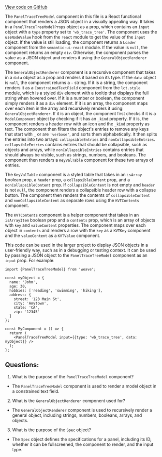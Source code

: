 [View code on GitHub](https://github.com/wandb/weave/weave-js/src/components/Panel2/PanelTraceTree/PanelTraceTreeModel.tsx)

The `PanelTraceTreeModel` component in this file is a React functional component that renders a JSON object in a visually appealing way. It takes in a `PanelTraceTreeModelProps` object as a prop, which contains an `input` object with a `type` property set to `'wb_trace_tree'`. The component uses the `useNodeValue` hook from the `react` module to get the value of the `input` object. If the value is still loading, the component returns a `Loader` component from the `semantic-ui-react` module. If the value is `null`, the component returns an empty `div`. Otherwise, the component parses the value as a JSON object and renders it using the `GeneralObjectRenderer` component.

The `GeneralObjectRenderer` component is a recursive component that takes in a `data` object as a prop and renders it based on its type. If the `data` object is `null`, the component returns a `-` string. If it is a string, the component renders it as a `ConstrainedTextField` component from the `lct.style` module, which is a styled `div` element with a tooltip that displays the full string when hovered over. If it is a number or boolean, the component simply renders it as a `div` element. If it is an array, the component maps over each item in the array and recursively renders it using `GeneralObjectRenderer`. If it is an object, the component first checks if it is a `ModelComponent` object by checking if it has an `_kind` property. If it is, the component renders a header row with an icon and the `_kind` property as text. The component then filters the object's entries to remove any keys that start with `_` or are `'verbose'`, and sorts them alphabetically. It then splits the entries into two arrays: `collapsibleEntries` and `nonCollapsibleEntries`. `collapsibleEntries` contains entries that should be collapsible, such as objects and arrays, while `nonCollapsibleEntries` contains entries that should always be visible, such as strings, numbers, and booleans. The component then renders a `KeyValTable` component for these two arrays of entries.

The `KeyValTable` component is a styled table that takes in an `isArray` boolean prop, a `header` prop, a `collapsibleContent` prop, and a `nonCollapsibleContent` prop. If `collapsibleContent` is not empty and `header` is not `null`, the component renders a collapsible header row with a collapse button. The component then renders the contents of `collapsibleContent` and `nonCollapsibleContent` as separate rows using the `KVTContents` component.

The `KVTContents` component is a helper component that takes in an `isArrayItem` boolean prop and a `contents` prop, which is an array of objects with `key` and `valueContent` properties. The component maps over each object in `contents` and renders a row with the `key` as a `KVTKey` component and the `valueContent` as a `KVTValue` component.

This code can be used in the larger project to display JSON objects in a user-friendly way, such as in a debugging or testing context. It can be used by passing a JSON object to the `PanelTraceTreeModel` component as an `input` prop. For example:

```
import {PanelTraceTreeModel} from 'weave';

const myObject = {
  name: 'John',
  age: 30,
  hobbies: ['reading', 'swimming', 'hiking'],
  address: {
    street: '123 Main St',
    city: 'Anytown',
    state: 'CA',
    zip: '12345'
  }
};

const MyComponent = () => {
  return (
    <PanelTraceTreeModel input={{type: 'wb_trace_tree', data: myObject}} />
  );
};
```
## Questions: 
 1. What is the purpose of the `PanelTraceTreeModel` component?
- The `PanelTraceTreeModel` component is used to render a model object in a constrained text field.

2. What is the `GeneralObjectRenderer` component used for?
- The `GeneralObjectRenderer` component is used to recursively render a general object, including strings, numbers, booleans, arrays, and objects.

3. What is the purpose of the `Spec` object?
- The `Spec` object defines the specifications for a panel, including its ID, whether it can be fullscreened, the component to render, and the input type.